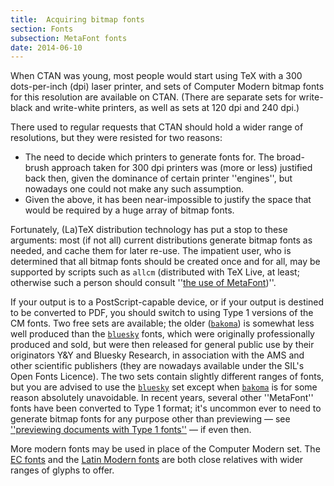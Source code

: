 ```yaml
---
title:  Acquiring bitmap fonts
section: Fonts
subsection: MetaFont fonts
date: 2014-06-10
---
```


When CTAN was young, most people would start using TeX
with a 300 dots-per-inch (dpi) laser printer, and sets of Computer
Modern bitmap fonts for this resolution are available on CTAN.
(There are separate sets for write-black and write-white printers, as
well as sets at 120&nbsp;dpi and 240&nbsp;dpi.)

There used to regular requests that CTAN should hold
a wider range of resolutions, but they were resisted for two reasons:
  

-  The need to decide which printers to generate fonts for.  The
    broad-brush approach taken for 300&nbsp;dpi printers was (more or less)
    justified back then, given the dominance of certain printer
    ''engines'', but nowadays one could not make any such assumption.
-  Given the above, it has been near-impossible to justify the
    space that would be required by a huge array of bitmap fonts.

Fortunately, (La)TeX distribution technology has put a stop to these
arguments: most (if not all) current distributions generate bitmap
fonts as needed, and cache them for later re-use.  The impatient
user, who is determined that all bitmap fonts should be created once
and for all, may be supported by scripts such as `allcm`
(distributed with TeX&nbsp;Live, at least; otherwise such a
person should consult ''[the use of MetaFont](FAQ-useMF.md))''.

If your output is to a PostScript-capable device, or if your output is
destined to be converted to PDF, you should switch to
using Type&nbsp;1 versions of the CM fonts.  Two free
sets are available; the older ([`bakoma`](https://ctan.org/pkg/bakoma)) is
somewhat less well produced than the [`bluesky`](https://ctan.org/pkg/bluesky) fonts, which were
originally professionally produced and sold, but were then released
for general public use by their originators Y&Y and Bluesky Research,
in association with the AMS and other scientific publishers
(they are nowadays available under the SIL's Open Fonts Licence).  The
two sets contain slightly different ranges of fonts, but you are
advised to use the [`bluesky`](https://ctan.org/pkg/bluesky) set except when [`bakoma`](https://ctan.org/pkg/bakoma)
is for some reason absolutely unavoidable.  In recent years, several
other ''MetaFont'' fonts have been converted to Type&nbsp;1 format; it's
uncommon ever to need to generate bitmap fonts for any purpose other
than previewing&nbsp;&mdash; see 
[''previewing documents with Type&nbsp;1 fonts''](FAQ-PSpreview.md)&nbsp;&mdash;
if even then.

More modern fonts may be used in place of the Computer Modern set.  The
[EC fonts](FAQ-ECfonts.md) and the 
[Latin Modern fonts](FAQ-uselmfonts.md) are both close relatives with
wider ranges of glyphs to offer.

